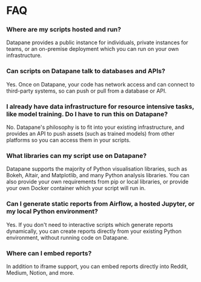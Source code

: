 # FAQ

### Where are my scripts hosted and run?

Datapane provides a public instance for individuals, private instances for teams, or an on-premise deployment which you can run on your own infrastructure.

### Can scripts on Datapane talk to databases and APIs?

Yes. Once on Datapane, your code has network access and can connect to third-party systems, so can push or pull from a database or API.

### I already have data infrastructure for resource intensive tasks, like model training. Do I have to run this on Datapane?

No. Datapane's philosophy is to fit into your existing infrastructure, and provides an API to push assets \(such as trained models\) from other platforms so you can access them in your scripts.

### What libraries can my script use on Datapane?

Datapane supports the majority of Python visualisation libraries, such as Bokeh, Altair, and Matplotlib, and many Python analysis libraries. You can also provide your own requirements from pip or local libraries, or provide your own Docker container which your script will run in.

### Can I generate static reports from Airflow, a hosted Jupyter, or my local Python environment?

Yes. If you don't need to interactive scripts which generate reports dynamically, you can create reports directly from your existing Python environment, without running code on Datapane.

### Where can I embed reports?

In addition to iframe support, you can embed reports directly into Reddit, Medium, Notion, and more.

